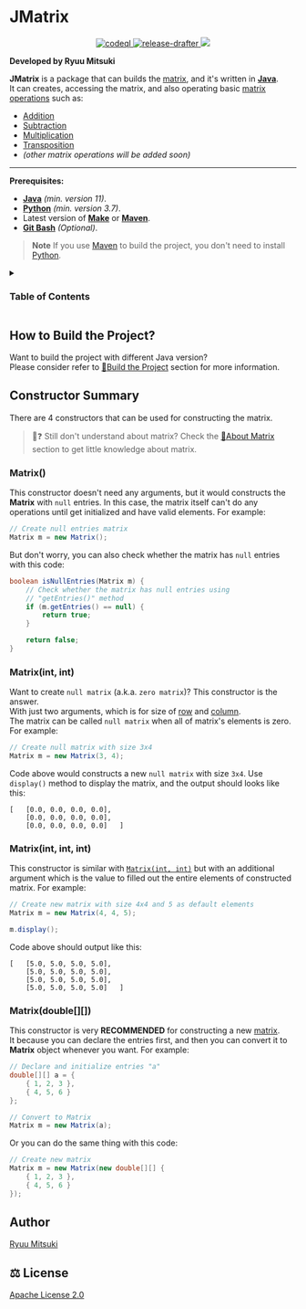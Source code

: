 # JMatrix

<!-- Badges -->
<div align="center">
    <a href="https://github.com/mitsuki31/jmatrix/actions/workflows/codeql.yml">
        <img src="https://github.com/mitsuki31/jmatrix/actions/workflows/codeql.yml/badge.svg?branch=master"
             alt="codeql"
        />
    </a>
    <a href="https://github.com/mitsuki31/jmatrix/actions/workflows/release-drafter.yml">
        <img src="https://github.com/mitsuki31/jmatrix/actions/workflows/release-drafter.yml/badge.svg?branch=master"
             alt="release-drafter"
        />
    </a>
    <a href="https://github.com/mitsuki31/jmatrix/blob/master/.github/dependabot.yml">
        <img src="https://img.shields.io/static/v1?label=Dependabot&message=active&color=31c753&logo=dependabot&logoColor=white&labelColor=0366d6" />
    </a>
</div>
<!-- [END] Badges -->


**Developed by Ryuu Mitsuki**  

**JMatrix** is a package that can builds the [matrix][what-is-matrix], and it's written in [**Java**][java].  
It can creates, accessing the matrix, and also operating basic [matrix operations](https://github.com/mitsuki31/jmatrix/wiki/About%20Matrix#-matrix-operations) such as:
- [Addition](https://github.com/mitsuki31/jmatrix/wiki/About%20Matrix#-addition)
- [Subtraction](https://github.com/mitsuki31/jmatrix/wiki/About%20Matrix#-subtraction)
- [Multiplication](https://github.com/mitsuki31/jmatrix/wiki/About%20Matrix#-multiplication)
- [Transposition](https://github.com/mitsuki31/jmatrix/wiki/About%20Matrix#-transposition)
- *(other matrix operations will be added soon)*

---

**Prerequisites:**
- [**Java**][java] *(min. version 11)*.
- [**Python**](https://www.python.org) *(min. version 3.7)*.
- Latest version of [**Make**](https://www.mingw-w64.org/downloads/) or [**Maven**](https://maven.apache.org/download.cgi).
- [**Git Bash**](https://git-scm.com/downloads) *(Optional)*.  
> **Note** If you use [Maven](https://maven.apache.org) to build the project, you don't need to install [Python](https://www.python.org).

<details>
<summary><h3><a name="table-of-contents"></a>Table of Contents</h3>
</summary>

- [How to Build the Project?](#build-project)
- [Constructor Summary](#constructor-summary)
    * [Matrix\()](#cr_matrix-1)
    * [Matrix\(int, int)](#cr_matrix-2)
    * [Matrix\(int, int, int)](#cr_matrix-3)
    * [Matrix\(double[][])](#cr_matrix-4)
- [Author](#author)
- [License](#license)
</details>

## <a name="build-project"></a> How to Build the Project?
Want to build the project with different Java version?  
Please consider refer to [:bookmark:Build the Project](https://github.com/mitsuki31/jmatrix/wiki/Getting%20Started#build-project)
section for more information.

## <a name="constructor-summary"></a> Constructor Summary
There are 4 constructors that can be used for constructing the matrix.  
> :man::question: Still don't understand about matrix? Check the [:bookmark:About Matrix][what-is-matrix] section
> to get little knowledge about matrix.

### <a name="cr_matrix-1"></a> Matrix()
This constructor doesn't need any arguments, but it would constructs the **Matrix**
with `null` entries. In this case, the matrix itself can't do any operations until
get initialized and have valid elements. For example:

```java
// Create null entries matrix
Matrix m = new Matrix();
```

But don't worry, you can also check whether the matrix has `null` entries with this code:

```java
boolean isNullEntries(Matrix m) {
    // Check whether the matrix has null entries using
    // "getEntries()" method
    if (m.getEntries() == null) {
        return true;
    }

    return false;
}
```

### <a name="cr_matrix-2"></a> Matrix(int, int)
Want to create `null matrix` (a.k.a. `zero matrix`)? This constructor is the answer.  
With just two arguments, which is for size of [row][matrix-row] and [column][matrix-col].  
The matrix can be called `null matrix` when all of matrix's elements is zero.
For example:

```java
// Create null matrix with size 3x4
Matrix m = new Matrix(3, 4);
```

Code above would constructs a new `null matrix` with size `3x4`. Use `display()` method to display
the matrix, and the output should looks like this:

```
[   [0.0, 0.0, 0.0, 0.0],
    [0.0, 0.0, 0.0, 0.0],
    [0.0, 0.0, 0.0, 0.0]   ]
```

### <a name="cr_matrix-3"></a> Matrix(int, int, int)
This constructor is similar with [`Matrix(int, int)`](#cr_matrix-2) but with an additional
argument which is the value to filled out the entire elements of constructed matrix. For example:

```java
// Create new matrix with size 4x4 and 5 as default elements
Matrix m = new Matrix(4, 4, 5);

m.display();
```

Code above should output like this:

```
[   [5.0, 5.0, 5.0, 5.0],
    [5.0, 5.0, 5.0, 5.0],
    [5.0, 5.0, 5.0, 5.0],
    [5.0, 5.0, 5.0, 5.0]   ]
```

### <a name="cr_matrix-4"></a> Matrix(double\[]\[])
This constructor is very **RECOMMENDED** for constructing a new [matrix][what-is-matrix].  
It because you can declare the entries first, and then you can convert it to **Matrix** object whenever you want.
For example:

```java
// Declare and initialize entries "a"
double[][] a = {
    { 1, 2, 3 },
    { 4, 5, 6 }
};

// Convert to Matrix
Matrix m = new Matrix(a);
```

Or you can do the same thing with this code:

```java
// Create new matrix
Matrix m = new Matrix(new double[][] {
    { 1, 2, 3 },
    { 4, 5, 6 }
});
```


## <a name="author"></a> Author
[Ryuu Mitsuki](https://github.com/mitsuki31)

## <a name="license"></a> :balance_scale: License
[Apache License 2.0](https://www.apache.org/licenses/LICENSE-2.0)


<!-- Shortcut -->
[java]: https://www.oracle.com/java/technologies/downloads
[jmatrix]: https://github.com/mitsuki31/jmatrix.git
[what-is-matrix]: https://github.com/mitsuki31/jmatrix/wiki/About%20Matrix
[matrix-row]: https://github.com/mitsuki31/jmatrix/wiki/About%20Matrix#matrix-row
[matrix-col]: https://github.com/mitsuki31/jmatrix/wiki/About%20Matrix#matrix-column
